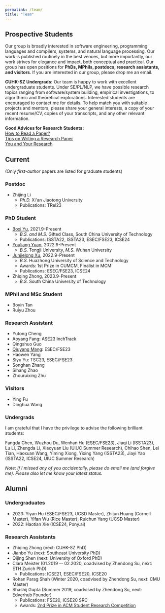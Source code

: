 ```yaml
---
permalink: /team/
title: "Team"
---
```

## Prospective Students
Our group is broadly interested in software engineering, programming languages and compilers, systems, and natural language processing. Our work is published routinely in the best venues, but more importantly, our work strives for elegance and impact, both conceptual and practical. Our group has open positions for **PhDs, MPhils, postdocs, research assistants, and visitors**. If you are interested in our group, please drop me an email.

**CUHK-SZ Undergrads:** Our team is happy to work with excellent undergraduate students. Under SE/PL/NLP, we have possible research topics ranging from software/system building, empirical investigations, to algorithmic and theoretical explorations. Interested students are encouraged to contact me for details. To help match you with suitable projects and mentors, please share your general interests, a copy of your recent resume/CV, copies of your transcripts, and any other relevant information.

**Good Advices for Research Students:**<br>
[How to Read a Paper?](https://web.stanford.edu/class/ee384m/Handouts/HowtoReadPaper.pdf)<br>
[Tips on Writing a Research Paper](https://www.pldi21.org/prerecorded_plmw.2.html)<br>
[You and Your Research](https://www.cs.virginia.edu/~robins/YouAndYourResearch.html)<br>

<!-- To get an idea of our recent research activities, please take a look at our [publications](https://dblp.org/pers/hd/h/He:Pinjia) and various projects, such as the [LogPAI project](https://github.com/logpai) and [Machine translation testing project](https://github.com/RobustNLP/TestTranslation). -->

<!-- <br/> -->

## Current
(Only *first-author* papers are listed for graduate students)

### Postdoc
- Zhijing Li
  - <em>Ph.D.</em> Xi'an Jiaotong University
  - Publications: TRel23

### PhD Student
- [Boxi Yu](https://boxiyu.github.io/), 2021.9-Present
  - <em>B.S. and M.S.</em> Gifted Class, South China University of Technology
  - Publications: ISSTA22, ISSTA23, ESEC/FSE23, ICSE24
- [Youliang Yuan](https://youliangyuan.github.io/), 2022.9-Present
  - <em>B.S.</em> Tongji University, <em>M.S</em>. Wuhan University
- [Junjielong Xu](https://siyuexi.github.io/), 2022.9-Present
  - <em>B.S.</em> Huazhong University of Science and Technology
  - Awards: 1st Prize in CUMCM, Finalist in MCM
  - Publications: ESEC/FSE23, ICSE24
- Zhiqing Zhong, 2023.9-Present
  - <em>B.S.</em> South China University of Technology

### MPhil and MSc Student
- Boyin Tan
- Ruiyu Zhou

### Research Assistant
- Yutong Cheng
- Aoyang Fang: ASE23 InchTrack
- Qingshuo Guo
- [Qiuyang Mang](https://joyemang33.github.io/): ESEC/FSE23
- Haowen Yang
- Siyu Yu: TSC23, ESEC/FSE23 
- Songhan Zhang
- Sihang Zhao
- Zhouruixing Zhu

### Visitors
- Ying Fu
- Dinghua Wang

### Undergrads
I am grateful that I have the privilege to advise the following brilliant students:

Fangda Chen, Wuzhou Du, Wenhan Hu (ESEC/FSE23), Jiaqi Li (ISSTA23), Lu Li, Zhengda Li, Xiaoyuan Liu (UIUC Summer Research), Chihao Shen, Lei Tian, Haoxuan Wang, Yiming Xiong, Yixing Yang (ISSTA23), Jiayi Yao (ISSTA22, ICSE24, UIUC Summer Research)

*Note: If I missed any of you accidentally, please do email me (and forgive me). Please also let me know your latest status.*

<!-- <br/> -->

## Alumni

### Undergraduates
- 2023: Yiyan Hu (ESEC/FSE23, UCSD Master), Zhijun Huang (Cornell Master), Yifan Wu (Rice Master), Ruichun Yang (UCSD Master)
- 2022: Haotian Xie (ICSE24, Pony.ai)

### Research Assistants
- Zhiqing Zhong (next: CUHK-SZ PhD)
- Jianbo Yu (next: Southeast University PhD)
- Qijing Shen (next: University of Oxford PhD)
- Clara Meister (01.2019 -- 02.2020, coadvised by Zhendong Su, next: ETH Zurich PhD)
  - Publications: ICSE21, ESEC/FSE20, ICSE20 
- Rohan Parag Shah (Winter 2020, coadvised by Zhendong Su, next: CMU Master)
- Shashij Gupta (Summer 2019, coadvised by Zhendong Su, next: Edverhub Founder)
  - Publications: FSE20, ICSE20 SRC
  - Awards: [2nd Prize in ACM Student Research Competition](https://src.acm.org/winners/2021)

<!-- - Yusheng Huang -->

